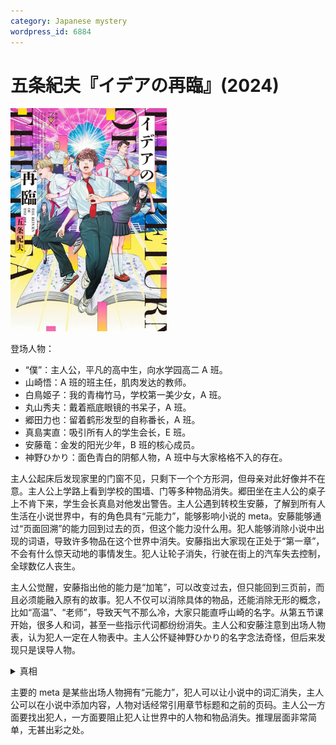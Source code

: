 ```yaml
---
category: Japanese mystery
wordpress_id: 6884
---
```


# 五条紀夫『イデアの再臨』(2024)

<img src=images/2024_cover.jpg width=250/>

登场人物：
* “僕”：主人公，平凡的高中生，向水学园高二 A 班。
* 山崎悟：A 班的班主任，肌肉发达的教师。
* 白鳥姬子：我的青梅竹马，学校第一美少女，A 班。
* 丸山秀夫：戴着瓶底眼镜的书呆子，A 班。
* 郷田力也：留着鹤形发型的自称番长，A 班。
* 真島実直：吸引所有人的学生会长，E 班。
* 安藤竜：金发的阳光少年，B 班的核心成员。
* 神野ひかり：面色青白的阴郁人物，A 班中与大家格格不入的存在。

主人公起床后发现家里的门窗不见，只剩下一个个方形洞，但母亲对此好像并不在意。主人公上学路上看到学校的围墙、门等多种物品消失。郷田坐在主人公的桌子上不肯下来，学生会长真島对他发出警告。主人公遇到转校生安藤，了解到所有人生活在小说世界中，有的角色具有“元能力”，能够影响小说的 meta。安藤能够通过“页面回溯”的能力回到过去的页，但这个能力没什么用。犯人能够消除小说中出现的词语，导致许多物品在这个世界中消失。安藤指出大家现在正处于“第一章”，不会有什么惊天动地的事情发生。犯人让轮子消失，行驶在街上的汽车失去控制，全球数亿人丧生。

主人公觉醒，安藤指出他的能力是“加笔”，可以改变过去，但只能回到三页前，而且必须能融入原有的故事。犯人不仅可以消除具体的物品，还能消除无形的概念，比如“高温”、“老师”，导致天气不那么冷，大家只能直呼山崎的名字。从第五节课开始，很多人和词，甚至一些指示代词都纷纷消失。主人公和安藤注意到出场人物表，认为犯人一定在人物表中。主人公怀疑神野ひかり的名字念法奇怪，但后来发现只是误导人物。

<details><summary>真相</summary>
犯人没有删除“僕”，是因为他也用“僕”自称。人物表中除了主人公只有真島用“僕”自称，他就是犯人。真島试图使用能力让安藤竜消失，但因“安藤”是假名没能得逞。真島想得到学生名册，让所有人消失。主人公和安藤把真島逼到屋顶，真島查出安藤的真名 Andrew，令其消失。主人公的名字是イデア（Idea），他在第一章之前加了一段独白，使得小说结局确定为幸福结局。真島让世界消失，但因为小说题目为《イデア再临》，导致世界重启。真島了解到自己没有胜算，决定不再使用自己的能力。
</details>

主要的 meta 是某些出场人物拥有“元能力”，犯人可以让小说中的词汇消失，主人公可以在小说中添加内容，人物对话经常引用章节标题和之前的页码。主人公一方面要找出犯人，一方面要阻止犯人让世界中的人物和物品消失。推理层面非常简单，无甚出彩之处。